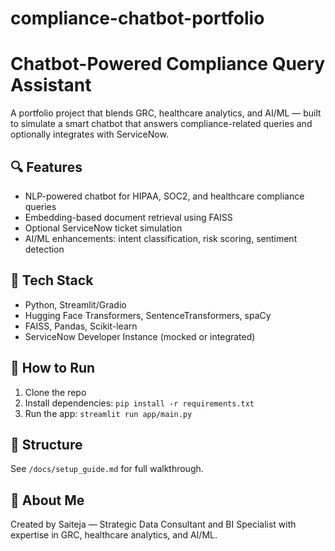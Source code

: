 # compliance-chatbot-portfolio
# Chatbot-Powered Compliance Query Assistant

A portfolio project that blends GRC, healthcare analytics, and AI/ML — built to simulate a smart chatbot that answers compliance-related queries and optionally integrates with ServiceNow.

## 🔍 Features
- NLP-powered chatbot for HIPAA, SOC2, and healthcare compliance queries
- Embedding-based document retrieval using FAISS
- Optional ServiceNow ticket simulation
- AI/ML enhancements: intent classification, risk scoring, sentiment detection

## 🧰 Tech Stack
- Python, Streamlit/Gradio
- Hugging Face Transformers, SentenceTransformers, spaCy
- FAISS, Pandas, Scikit-learn
- ServiceNow Developer Instance (mocked or integrated)

## 🚀 How to Run
1. Clone the repo
2. Install dependencies: `pip install -r requirements.txt`
3. Run the app: `streamlit run app/main.py`

## 📁 Structure
See `/docs/setup_guide.md` for full walkthrough.

## 📌 About Me
Created by Saiteja — Strategic Data Consultant and BI Specialist with expertise in GRC, healthcare analytics, and AI/ML.

